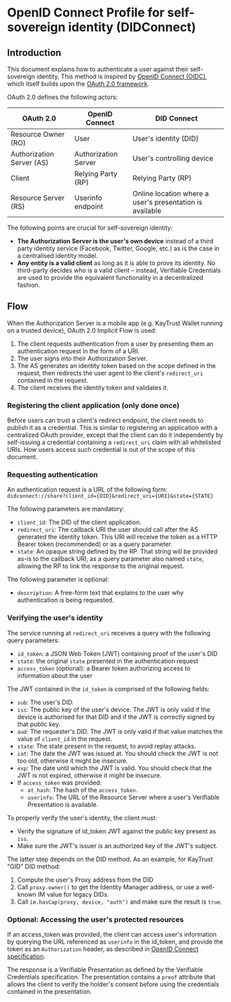 # OpenID Connect Profile for self-sovereign identity (DIDConnect)

## Introduction

This document explains how to authenticate a user against their self-sovereign identity. This method is inspired by [OpenID Connect (OIDC)](https://openid.net/developers/specs/), which itself builds upon the [OAuth 2.0 framework](https://tools.ietf.org/html/rfc6749).

OAuth 2.0 defines the following actors:

| OAuth 2.0                 | OpenID Connect       | DID Connect
| ------------------------- | -------------------- | -----------------------
| Resource Owner (RO)       | User                 | User's identity (DID)
| Authorization Server (AS) | Authorization Server | User's controlling device
| Client                    | Relying Party (RP)   | Relying Party (RP)
| Resource Server (RS)      | Userinfo endpoint    | Online location where a user's presentation is available


The following points are crucial for self-sovereign identity:

- **The Authorization Server is the user's own device** instead of a third party identity service (Facebook, Twitter, Google, etc.) as is the case in a centralised identity model.
- **Any entity is a valid client** as long as it is able to prove its identity. No third-party decides who is a valid client – instead, Verifiable Credentials are used to provide the equivalent functionality in a decentralized fashion.

## Flow
When the Authorization Server is a mobile app (e.g. KayTrust Wallet running on a trusted device), OAuth 2.0 Implicit Flow is used:

1. The client requests authentication from a user by presenting them an authentication request in the form of a URI.
2. The user signs into their Authorization Server.
3. The AS generates an identity token based on the scope defined in the request, then redirects the user agent to the client's `redirect_uri` contained in the request.
4. The client receives the identity token and validates it.

### Registering the client application (only done once)

Before users can trust a client's redirect endpoint, the client needs to publish it as a credential. This is similar to registering an application with a centralized OAuth provider, except that the client can do it independently by self-issuing a credential containing a `redirect_uri` claim with all whitelisted URIs. How users access such credential is out of the scope of this document.

### Requesting authentication

An authentication request is a URL of the following form: `didconnect://share?client_id={DID}&redirect_uri={URI}&state={STATE}`

The following parameters are mandatory:

- `client_id`: The DID of the client application.
- `redirect_uri`: The callback URI the user should call after the AS generated the identity token. This URI will receive the token as a HTTP Bearer token (recommended) or as a query parameter.
- `state`: An opaque string defined by the RP. That string will be provided as-is to the callback URI, as a query parameter also named `state`, allowing the RP to link the response to the original request.

The following parameter is optional:

- `description`: A free-form text that explains to the user why authentication is being requested.

### Verifying the user's identity

The service running at `redirect_uri` receives a query with the following query parameters:

- `id_token`: a JSON Web Token (JWT) containing proof of the user's DID
- `state`: the original `state` presented in the authentication request
- `access_token` (optional): a Bearer token authorizing access to information about the user

The JWT contained in the `id_token` is comprised of the following fields:

- `sub`: The user's DID.
- `iss`: The public key of the user's device. The JWT is only valid if the device is authorised for that DID and if the JWT is correctly signed by that public key.
- `aud`: The requester's DID. The JWT is only valid if that value matches the value of `client_id` in the request.
- `state`: The state present in the request, to avoid replay attacks.
- `iat`: The date the JWT was issued at. You should check the JWT is not too old, otherwise it might be insecure.
- `exp`: The date until which the JWT is valid. You should check that the JWT is not expired, otherwise it might be insecure.
- If `access_token` was provided:
    - `at_hash`: The hash of the `access_token`.
    - `userinfo`: The URL of the Resource Server where a user's Verifiable Presentation is available.

To properly verify the user's identity, the client must:

- Verify the signature of id_token JWT against the public key present as `iss`.
- Make sure the JWT's issuer is an authorized key of the JWT's subject.

The latter step depends on the DID method. As an example, for KayTrust "GID" DID method:

1. Compute the user's Proxy address from the DID
2. Call `proxy.owner()` to get the Identity Manager address, or use a well-known IM value for legacy DIDs.
4. Call `im.hasCap(proxy, device, "auth")` and make sure the result is `true`.

### Optional: Accessing the user's protected resources
If an access_token was provided, the client can access user's information by querying the URL referenced as `userinfo` in the id_token, and provide the token as an `Authorization` header, as described in [OpenID Connect specification](https://openid.net/specs/openid-connect-core-1_0.html#UserInfoRequest).

The response is a Verifiable Presentation as defined by the Verifiable Credentials specification. The presentation contains a `proof` attribute that allows the client to verify the holder's consent before using the credentials contained in the presentation.
